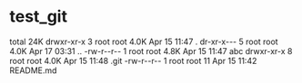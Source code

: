 # test_git
total 24K
drwxr-xr-x 3 root root 4.0K Apr 15 11:47 .
dr-xr-x--- 5 root root 4.0K Apr 17 03:31 ..
-rw-r--r-- 1 root root 4.8K Apr 15 11:47 abc
drwxr-xr-x 8 root root 4.0K Apr 15 11:48 .git
-rw-r--r-- 1 root root   11 Apr 15 11:42 README.md
